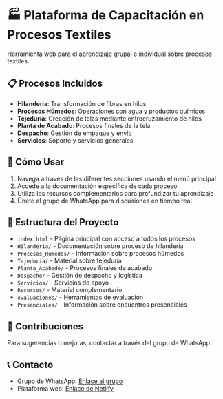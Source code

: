 # 🏭 Plataforma de Capacitación en Procesos Textiles

Herramienta web para el aprendizaje grupal e individual sobre procesos textiles.

## 📋 Procesos Incluidos

- **Hilanderia**: Transformación de fibras en hilos
- **Procesos Húmedos**: Operaciones con agua y productos químicos
- **Tejeduría**: Creación de telas mediante entrecruzamiento de hilos
- **Planta de Acabado**: Procesos finales de la tela
- **Despacho**: Gestión de empaque y envío
- **Servicios**: Soporte y servicios generales

## 🚀 Cómo Usar

1. Navega a través de las diferentes secciones usando el menú principal
2. Accede a la documentación específica de cada proceso
3. Utiliza los recursos complementarios para profundizar tu aprendizaje
4. Únete al grupo de WhatsApp para discusiones en tiempo real

## 📁 Estructura del Proyecto

- `index.html` - Página principal con acceso a todos los procesos
- `Hilanderia/` - Documentación sobre proceso de hilandería
- `Procesos_Humedos/` - Información sobre procesos húmedos
- `Tejeduria/` - Material sobre tejeduría
- `Planta_Acabado/` - Procesos finales de acabado
- `Despacho/` - Gestión de despacho y logística
- `Servicios/` - Servicios de apoyo
- `Recursos/` - Material complementario
- `evaluaciones/` - Herramientas de evaluación
- `Presenciales/` - Información sobre encuentros presenciales

## 👥 Contribuciones

Para sugerencias o mejoras, contactar a través del grupo de WhatsApp.

## 📞 Contacto

- Grupo de WhatsApp: [Enlace al grupo](https://chat.whatsapp.com/Gsz6w3ILVEYAGA2HIy2qei?mode=ems_email_t)
- Plataforma web: [Enlace de Netlify](https://tu-sitio.netlify.app)
